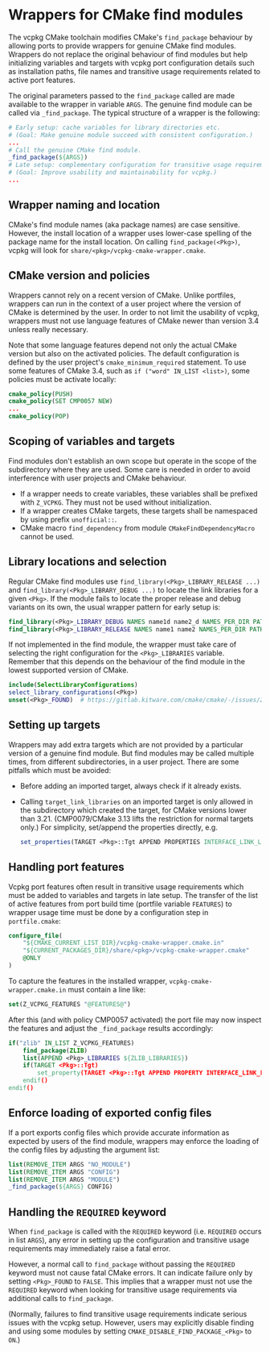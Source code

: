 # Wrappers for CMake find modules

The vcpkg CMake toolchain modifies CMake's `find_package` behaviour by allowing
ports to provide wrappers for genuine CMake find modules. Wrappers do not
replace the original behaviour of find modules but help initializing variables
and targets with vcpkg port configuration details such as installation paths,
file names and transitive usage requirements related to active port features.

The original parameters passed to the `find_package` called are made available
to the wrapper in variable `ARGS`. The genuine find module can be called via
`_find_package`. The typical structure of a wrapper is the following:

```cmake
# Early setup: cache variables for library directories etc.
# (Goal: Make genuine module succeed with consistent configuration.)
...
# Call the genuine CMake find module.
_find_package(${ARGS})
# Late setup: complementary configuration for transitive usage requirements etc.
# (Goal: Improve usability and maintainability for vcpkg.)
...
```


## Wrapper naming and location

CMake's find module names (aka package names) are case sensitive. However, the
install location of a wrapper uses lower-case spelling of the package name for
the install location. On calling `find_package(<Pkg>)`, vcpkg will look for
`share/<pkg>/vcpkg-cmake-wrapper.cmake`.


## CMake version and policies

Wrappers cannot rely on a recent version of CMake. Unlike portfiles, wrappers
can run in the context of a user project where the version of CMake is determined
by the user. In order to not limit the usability of vcpkg, wrappers must not use
language features of CMake newer than version 3.4 unless really necessary.

Note that some language features depend not only the actual CMake version but
also on the activated policies. The default configuration is defined by the user
project's `cmake_minimum_required` statement. To use some features of CMake 3.4,
such as `if ("word" IN_LIST <list>)`, some policies must be activate locally:

```cmake
cmake_policy(PUSH)
cmake_policy(SET CMP0057 NEW)
...
cmake_policy(POP)
```


## Scoping of variables and targets

Find modules don't establish an own scope but operate in the scope of the
subdirectory where they are used. Some care is needed in order to avoid
interference with user projects and CMake behaviour.

- If a wrapper needs to create variables, these variables shall be prefixed
  with `Z_VCPKG`. They must not be used without initialization.
- If a wrapper creates CMake targets, these targets shall be namespaced by
  using prefix `unofficial::`.
- CMake macro `find_dependency` from module `CMakeFindDependencyMacro` cannot
  be used.


## Library locations and selection

Regular CMake find modules use `find_library(<Pkg>_LIBRARY_RELEASE ...)` and
`find_library(<Pkg>_LIBRARY_DEBUG ...)` to locate the link libraries for a
given `<Pkg>`. If the module fails to locate the proper release and debug
variants on its own, the usual wrapper pattern for early setup is:

```cmake
find_library(<Pkg>_LIBRARY_DEBUG NAMES name1d name2_d NAMES_PER_DIR PATHS "${_VCPKG_INSTALLED_DIR}/${VCPKG_TARGET_TRIPLET}/debug/lib" NO_DEFAULT_PATH)
find_library(<Pkg>_LIBRARY_RELEASE NAMES name1 name2 NAMES_PER_DIR PATHS "${_VCPKG_INSTALLED_DIR}/${VCPKG_TARGET_TRIPLET}/lib" NO_DEFAULT_PATH)
```

If not implemented in the find module, the wrapper must take care of selecting
the right configuration for the `<Pkg>_LIBRARIES` variable. Remember that this
depends on the behaviour of the find module in the lowest supported version of
CMake.

```cmake
include(SelectLibraryConfigurations)
select_library_configurations(<Pkg>)
unset(<Pkg>_FOUND)  # https://gitlab.kitware.com/cmake/cmake/-/issues/22509
```


## Setting up targets

Wrappers may add extra targets which are not provided by a particular version
of a genuine find module. But find modules may be called multiple times, from
different subdirectories, in a user project. There are some pitfalls which must
be avoided:

- Before adding an imported target, always check if it already exists.
- Calling `target_link_libraries` on an imported target is only allowed in the
  subdirectory which created the target, for CMake versions lower than 3.21.
  (CMP0079/CMake 3.13 lifts the restriction for normal targets only.) 
  For simplicity, set/append the properties directly, e.g.
  
  ```cmake
  set_properties(TARGET <Pkg>::Tgt APPEND PROPERTIES INTERFACE_LINK_LIBRARIES some::lib)
  ```


## Handling port features

Vcpkg port features often result in transitive usage requirements which must
be added to variables and targets in late setup. The transfer of the list of
active features from port build time (portfile variable `FEATURES`) to wrapper
usage time must be done by a configuration step in `portfile.cmake`:

```cmake
configure_file(
    "${CMAKE_CURRENT_LIST_DIR}/vcpkg-cmake-wrapper.cmake.in"
    "${CURRENT_PACKAGES_DIR}/share/<pkg>/vcpkg-cmake-wrapper.cmake"
    @ONLY
)
```

To capture the features in the installed wrapper, `vcpkg-cmake-wrapper.cmake.in`
must contain a line like:

```cmake
set(Z_VCPKG_FEATURES "@FEATURES@")
```

After this (and with policy CMP0057 activated) the port file may now inspect
the features and adjust the `_find_package` results accordingly:

```cmake
if("zlib" IN_LIST Z_VCPKG_FEATURES)
    find_package(ZLIB)
    list(APPEND <Pkg>_LIBRARIES ${ZLIB_LIBRARIES})
    if(TARGET <Pkg>::Tgt)
        set_property(TARGET <Pkg>::Tgt APPEND PROPERTY INTERFACE_LINK_LIBRARIES ZLIB::ZLIB)
    endif()
endif()
```


## Enforce loading of exported config files

If a port exports config files which provide accurate information as expected
by users of the find module, wrappers may enforce the loading of the config
files by adjusting the argument list:

```cmake
list(REMOVE_ITEM ARGS "NO_MODULE")
list(REMOVE_ITEM ARGS "CONFIG")
list(REMOVE_ITEM ARGS "MODULE")
_find_package(${ARGS} CONFIG)
```


## Handling the `REQUIRED` keyword

When `find_package` is called with the `REQUIRED` keyword (i.e. `REQUIRED`
occurs in list `ARGS`), any error in setting up the configuration and transitive
usage requirements may immediately raise a fatal error.

However, a normal call to `find_package` without passing the `REQUIRED` keyword
must not cause fatal CMake errors. It can indicate failure only by setting
`<Pkg>_FOUND` to `FALSE`. This implies that a wrapper must not use the
`REQUIRED` keyword when looking for transitive usage requirements via additional
calls to `find_package`.

(Normally, failures to find transitive usage requirements indicate serious
issues with the vcpkg setup. However, users may explicitly disable finding and
using some modules by setting `CMAKE_DISABLE_FIND_PACKAGE_<Pkg>` to `ON`.)
